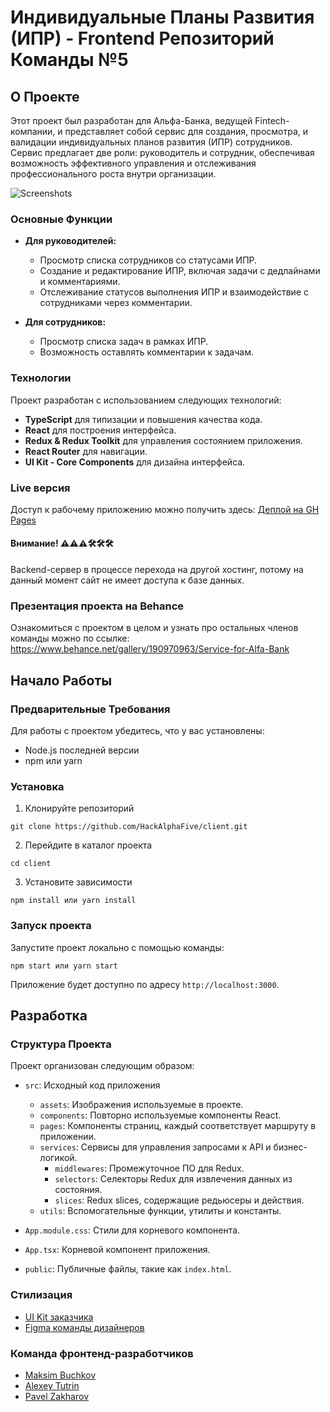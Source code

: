 # Индивидуальные Планы Развития (ИПР) - Frontend Репозиторий Команды №5

## О Проекте
Этот проект был разработан для Альфа-Банка, ведущей Fintech-компании, и представляет собой сервис для создания, просмотра, и валидации индивидуальных планов развития (ИПР) сотрудников. Сервис предлагает две роли: руководитель и сотрудник, обеспечивая возможность эффективного управления и отслеживания профессионального роста внутри организации.

![Screenshots](https://github.com/HackAlphaFive/client/assets/105168167/54c7131c-bc27-4cd8-b08e-0f3517594085)

### Основные Функции
- **Для руководителей:**
  - Просмотр списка сотрудников со статусами ИПР.
  - Создание и редактирование ИПР, включая задачи с дедлайнами и комментариями.
  - Отслеживание статусов выполнения ИПР и взаимодействие с сотрудниками через комментарии.

- **Для сотрудников:**
  - Просмотр списка задач в рамках ИПР.
  - Возможность оставлять комментарии к задачам.

### Технологии
Проект разработан с использованием следующих технологий:
- **TypeScript** для типизации и повышения качества кода.
- **React** для построения интерфейса.
- **Redux & Redux Toolkit** для управления состоянием приложения.
- **React Router** для навигации.
- **UI Kit - Core Components** для дизайна интерфейса.

### Live версия
Доступ к рабочему приложению можно получить здесь: [Деплой на GH Pages](https://hackalphafive.github.io/client/)
#### Внимание! ⚠️⚠️⚠️🛠🛠🛠
Backend-сервер в процессе перехода на другой хостинг, потому на данный момент сайт не имеет доступа к базе данных.

### Презентация проекта на Behance
Ознакомиться с проектом в целом и узнать про остальных членов команды можно по ссылке:
https://www.behance.net/gallery/190970963/Service-for-Alfa-Bank

## Начало Работы

### Предварительные Требования
Для работы с проектом убедитесь, что у вас установлены:
- Node.js последней версии
- npm или yarn

### Установка
1. Клонируйте репозиторий

```
git clone https://github.com/HackAlphaFive/client.git
```

2. Перейдите в каталог проекта

```
cd client
```

3. Установите зависимости

```
npm install или yarn install
```

### Запуск проекта
Запустите проект локально с помощью команды:

```
npm start или yarn start
```

Приложение будет доступно по адресу `http://localhost:3000`.

## Разработка

### Структура Проекта

Проект организован следующим образом:

- `src`: Исходный код приложения
  - `assets`: Изображения используемые в проекте.
  - `components`: Повторно используемые компоненты React.
  - `pages`: Компоненты страниц, каждый соответствует маршруту в приложении.
  - `services`: Сервисы для управления запросами к API и бизнес-логикой.
    - `middlewares`: Промежуточное ПО для Redux.
    - `selectors`: Селекторы Redux для извлечения данных из состояния.
    - `slices`: Redux slices, содержащие редьюсеры и действия.
  - `utils`: Вспомогательные функции, утилиты и константы.
- `App.module.css`: Стили для корневого компонента.
- `App.tsx`: Корневой компонент приложения.

- `public`: Публичные файлы, такие как `index.html`.


### Стилизация
* [UI Kit заказчика](https://core-ds.github.io/core-components/master/?path=/docs/instructions-installation--docs)
* [Figma команды дизайнеров](https://www.figma.com/file/IQp1iggI9ttZYN4Bp9FRbA/%D0%94%D0%B8%D0%B7%D0%B0%D0%B9%D0%BD-ALFA-%D0%98%D0%9F%D0%A0?type=design&node-id=326-12643&mode=design&t=7qgGkH5Ixp97kBR8-0)

### Команда фронтенд-разработчиков

* [Maksim Buchkov](https://github.com/Kargobober)
* [Alexey Tutrin](https://github.com/TutrinAlexey)
* [Pavel Zakharov](https://github.com/FrontEnd-Guy)
